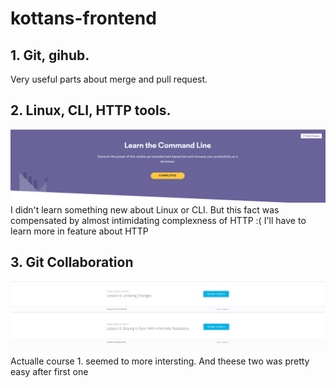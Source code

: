 # kottans-frontend

## 1. Git, gihub.
  Very useful parts about merge and pull request.

## 2. Linux, CLI, HTTP tools.
![alt text](https://github.com/Oodmincheg/kottans-frontend/blob/master/linux-cli.PNG?raw=true)
I didn't learn something new about Linux or CLI. But this fact was compensated
by almost intimidating complexness of HTTP :( I'll have to learn more in feature about HTTP 

## 3. Git Collaboration
![alt text](https://github.com/Oodmincheg/kottans-frontend/blob/master/udacity-version-control-completed.PNG)
![alt text](https://github.com/Oodmincheg/kottans-frontend/blob/master/github-colaboration.PNG)

Actualle course 1. seemed to more intersting. And theese two was pretty easy after first one

